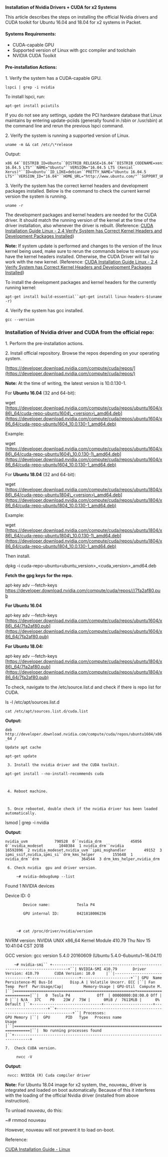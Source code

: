**Installation of Nvidia Drivers + CUDA for x2 Systems**

  

This article describes the steps on installing the official Nvidia drivers and CUDA toolkit for Ubuntu 16.04 and 18.04 for x2 systems in Packet.

  

#### Systems Requirements:
  

*   CUDA-capable GPU
*   Supported version of Linux with gcc compiler and toolchain
*   NVIDIA CUDA Toolkit

  

#### Pre-installation Actions:

  

1\. Verify the system has a CUDA-capable GPU.

`lspci | grep -i nvidia`


To install lspci, run:

`apt-get install pciutils`

If you do not see any settings, update the PCI hardware database that Linux maintains by entering update-pciids (generally found in /sbin or /usr/sbin) at the command line and rerun the previous lspci command.

  

2\. Verify the system is running a supported version of Linux.

`uname -m && cat /etc/\*release`

  

Output:
````
x86_64``DISTRIB_ID=Ubuntu``DISTRIB_RELEASE=16.04``DISTRIB_CODENAME=xenial``DISTRIB_DESCRIPTION="Ubuntu 16.04.5 LTS"``NAME="Ubuntu"``VERSION="16.04.5 LTS (Xenial Xerus)"``ID=ubuntu``ID_LIKE=debian``PRETTY_NAME="Ubuntu 16.04.5 LTS"``VERSION_ID="16.04"``HOME_URL="http://www.ubuntu.com/"``SUPPORT_URL="http://help.ubuntu.com/"``BUG_REPORT_URL="http://bugs.launchpad.net/ubuntu/"``VERSION_CODENAME=xenial``UBUNTU_CODENAME=xenial`
````

  

3\. Verify the system has the correct kernel headers and development packages installed. Below is the command to check the current kernel version the system is running.

`uname -r`

  

The development packages and kernel headers are needed for the CUDA driver. It should match the running version of the kernel at the time of the driver installation, also whenever the driver is rebuilt.  (Reference: [CUDA Installation Guide Linux - 2.4 Verify System has Correct Kernel Headers and Development Packages Installed](https://docs.nvidia.com/cuda/cuda-installation-guide-linux/index.html#verify-kernel-packages))

  

**Note:** If system update is performed and changes to the version of the linux kernel being used, make sure to rerun the commands below to ensure you have the kernel headers installed. Otherwise, the CUDA Driver will fail to work with the new kernel. (Reference: [CUDA Installation Guide Linux - 2.4 Verify System has Correct Kernel Headers and Development Packages Installed](https://docs.nvidia.com/cuda/cuda-installation-guide-linux/index.html#verify-kernel-packages))

To install the development packages and kernel headers for the currently running kernel:

`apt-get install build-essential``apt-get install linux-headers-$(uname -r)`

  

4\. Verify the system has gcc installed.

`gcc --version`

  

### **Installation of Nvidia driver and CUDA from the official repo:**

  

1\. Perform the pre-installation actions.

2\. Install official repository. Browse the repos depending on your operating system.

[https://developer.download.nvidia.com/compute/cuda/repos/](https://developer.download.nvidia.com/compute/cuda/repos/)

  

**Note:** At the time of writing, the latest version is 10.0.130-1.

  

For **Ubuntu 16.04** (32 and 64-bit):

wget [https://developer.download.nvidia.com/compute/cuda/repos/ubuntu1604/x86\_64/cuda-repo-ubuntu1604\_<version>\_amd64.deb](https://developer.download.nvidia.com/compute/cuda/repos/ubuntu1604/x86_64/cuda-repo-ubuntu1604_10.0.130-1_amd64.deb)

  

Example:

wget [https://developer.download.nvidia.com/compute/cuda/repos/ubuntu1604/x86\_64/cuda-repo-ubuntu1604\_10.0.130-1\_amd64.deb](https://developer.download.nvidia.com/compute/cuda/repos/ubuntu1604/x86_64/cuda-repo-ubuntu1604_10.0.130-1_amd64.deb)

  

For **Ubuntu 18.04** (32 and 64-bit):

wget [https://developer.download.nvidia.com/compute/cuda/repos/ubuntu1804/x86\_64/cuda-repo-ubuntu1804\_<version>\_amd64.deb](https://developer.download.nvidia.com/compute/cuda/repos/ubuntu1804/x86_64/cuda-repo-ubuntu1804_10.0.130-1_amd64.deb)

  

Example:

wget [https://developer.download.nvidia.com/compute/cuda/repos/ubuntu1804/x86\_64/cuda-repo-ubuntu1804\_10.0.130-1\_amd64.deb](https://developer.download.nvidia.com/compute/cuda/repos/ubuntu1804/x86_64/cuda-repo-ubuntu1804_10.0.130-1_amd64.deb)

  

Then install.

dpkg -i cuda-repo-ubuntu<ubuntu\_version>\_<cuda\_version>\_amd64.deb

  

**Fetch the gpg keys for the repo.**

apt-key adv --fetch-keys [https://developer.download.nvidia.com/compute/cuda/repos/<distro>/<architecture>/7fa2af80.pub](https://developer.download.nvidia.com/compute/cuda/repos/)

  

**For Ubuntu 16.04**

apt-key adv --fetch-keys [https://developer.download.nvidia.com/compute/cuda/repos/ubuntu1604/x86\_64/7fa2af80.pub](https://developer.download.nvidia.com/compute/cuda/repos/ubuntu1604/x86_64/7fa2af80.pub)

  

**For Ubuntu 18.04:**

apt-key adv --fetch-keys [https://developer.download.nvidia.com/compute/cuda/repos/ubuntu1804/x86\_64/7fa2af80.pub](https://developer.download.nvidia.com/compute/cuda/repos/ubuntu1804/x86_64/7fa2af80.pub)

  

To check, navigate to the /etc/source.list.d and check if there is repo list for CUDA.

ls -l /etc/apt/sources.list.d

    cat /etc/apt/sources.list.d/cuda.list

**Output:**

`deb http://developer.download.nvidia.com/compute/cuda/repos/ubuntu1604/x86_64 /`

  

`Update apt cache`

`apt-get update`

  

     3. Install the nvidia driver and the CUDA toolkit.

    apt-get install --no-install-recommends cuda

  

     4. Reboot machine.

  

     5. Once rebooted, double check if the nvidia driver has been loaded automatically.

lsmod | grep -i nvidia

  

**Output:**

`nvidia_uvm            790528  0``nvidia_drm             45056  0``nvidia_modeset       1040384  1 nvidia_drm``nvidia              16592896  2 nvidia_modeset,nvidia_uvm``ipmi_msghandler        49152  3 ipmi_ssif,nvidia,ipmi_si``drm_kms_helper        155648  1 nvidia_drm``drm                   364544  3 drm_kms_helper,nvidia_drm`

  

     6. Check nvidia  gpu and driver version.

         ~# nvidia-debugdump --list

  

Found 1 NVIDIA devices

Device ID:              0

            Device name:            Tesla P4

            GPU internal ID:        0421818006236

  

         ~# cat /proc/driver/nvidia/version

  

NVRM version: NVIDIA UNIX x86\_64 Kernel Module  410.79  Thu Nov 15 10:41:04 CST 2018

GCC version:  gcc version 5.4.0 20160609 (Ubuntu 5.4.0-6ubuntu1~16.04.11)

  

`    ~# nvidia-smi`` +-----------------------------------------------------------------------------+``| NVIDIA-SMI 410.79       Driver Version: 410.79       CUDA Version: 10.0     |``|-------------------------------+----------------------+----------------------+``| GPU  Name        Persistence-M| Bus-Id        Disp.A | Volatile Uncorr. ECC |``| Fan  Temp  Perf  Pwr:Usage/Cap|         Memory-Usage | GPU-Util  Compute M. |``|===============================+======================+======================|``|   0  Tesla P4            Off  | 00000000:D8:00.0 Off |                    0 |``| N/A   37C    P0    23W /  75W |      0MiB /  7611MiB |      0%      Default |``+-------------------------------+----------------------+----------------------+``+-----------------------------------------------------------------------------+``| Processes:                                                       GPU Memory |``|  GPU       PID   Type   Process name                             Usage      |``|=============================================================================|``|  No running processes found                                                 |``+-----------------------------------------------------------------------------+`

  

    7.  Check CUDA version.

         nvcc -V

  

 **Output:**

     nvcc: NVIDIA (R) Cuda compiler driver

  

**Note:** For Ubuntu 18.04 image for x2 system, the_ nouveau_ driver is integrated and loaded on boot automatically. Because of this it interferes with the loading of the official Nvidia driver (installed from above instruction).

  

To unload _nouveau_, do this:

~# rmmod nouveau

  

However, nouveau will not prevent it to load on-boot.

  

  

Reference:

[CUDA Installation Guide - Linux](https://docs.nvidia.com/cuda/cuda-installation-guide-linux/index.html)